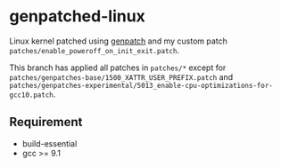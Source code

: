 # genpatched-linux

Linux kernel patched using [genpatch](https://dev.gentoo.org/~mpagano/genpatches/tarballs/) 
and my custom patch `patches/enable_poweroff_on_init_exit.patch`.

This branch has applied all patches in `patches/*` except for `patches/genpatches-base/1500_XATTR_USER_PREFIX.patch` and `patches/genpatches-experimental/5013_enable-cpu-optimizations-for-gcc10.patch`.

## Requirement

 - build-essential
 - gcc >= 9.1
